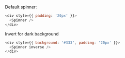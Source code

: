 Default spinner:

```js
<div style={{ padding: '20px' }}>
  <Spinner />
</div>
```

Invert for dark background

```js
<div style={{ background: '#333', padding: '20px' }}>
  <Spinner inverse />
</div>
```
